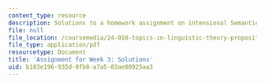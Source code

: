 ```yaml
---
content_type: resource
description: Solutions to a homework assignment on intensional Semantics.
file: null
file_location: /coursemedia/24-910-topics-in-linguistic-theory-propositional-attitudes-spring-2009/b183e196935d0fb8a7a583ae00925aa3_MIT24_910s09_sol_assn02.pdf
file_type: application/pdf
resourcetype: Document
title: 'Assignment for Week 3: Solutions'
uid: b183e196-935d-0fb8-a7a5-83ae00925aa3
---
```

